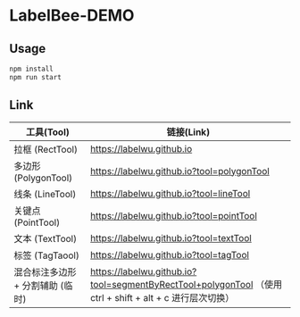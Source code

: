 # LabelBee-DEMO
##  Usage

```bash
npm install
npm run start
```

## Link
| 工具(Tool)           | 链接(Link)                                  |
| -------------------- | ------------------------------------------- |
| 拉框 (RectTool)      | https://labelwu.github.io                  |
| 多边形 (PolygonTool) | https://labelwu.github.io?tool=polygonTool |
| 线条 (LineTool)      | https://labelwu.github.io?tool=lineTool    |
| 关键点 (PointTool)   | https://labelwu.github.io?tool=pointTool   |
| 文本 (TextTool)      | https://labelwu.github.io?tool=textTool    |
| 标签 (TagTaool)       | https://labelwu.github.io?tool=tagTool     |
| 混合标注多边形 + 分割辅助  (临时)      | https://labelwu.github.io?tool=segmentByRectTool+polygonTool  （使用 ctrl + shift + alt + c 进行层次切换） |